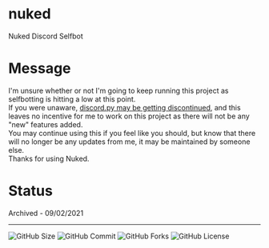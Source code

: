 # nuked
Nuked Discord Selfbot

# Message
I'm unsure whether or not I'm going to keep running this project as selfbotting is hitting a low at this point.   
If you were unaware, [discord.py may be getting discontinued](https://gist.github.com/Rapptz/4a2f62751b9600a31a0d3c78100287f1), and this leaves no incentive for me to work on this project as there will not be any "new" features added.   
You may continue using this if you feel like you should, but know that there will no longer be any updates from me, it may be maintained by someone else.   
Thanks for using Nuked.   

# Status
Archived - 09/02/2021

---

![GitHub Size](https://img.shields.io/github/repo-size/coital/nuked?style=flat-square)
![GitHub Commit](https://img.shields.io/github/last-commit/coital/nuked?style=flat-square)
![GitHub Forks](https://img.shields.io/github/forks/coital/nuked?style=flat-square)
![GitHub License](https://img.shields.io/github/license/coital/nuked?style=flat-square)
